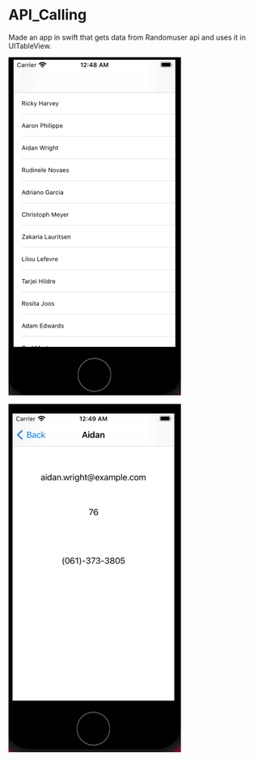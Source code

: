 # API_Calling
Made an app in swift that gets data from Randomuser api and uses it in UITableView.



![1!](1.png)

![2!](2.png)

